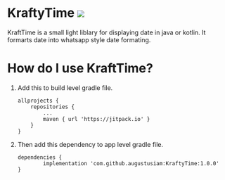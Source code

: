 # KraftyTime [![](https://jitpack.io/v/augustusiam/KraftyTime.svg)](https://jitpack.io/#augustusiam/KraftyTime)

KraftTime is a small light liblary for displaying date in java or kotlin. It formarts date into whatsapp style date formating.
# How do I use KraftTime?
1. Add this to build level gradle file.
	```
	allprojects {
		repositories {
			...
			maven { url 'https://jitpack.io' }
		}
	}
	```
2. Then add this dependency to app level gradle file.
	```
	dependencies {
	        implementation 'com.github.augustusiam:KraftyTime:1.0.0'
	}
	```
